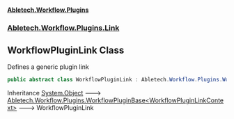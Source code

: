 #### [Abletech.Workflow.Plugins](index.md 'index')
### [Abletech.Workflow.Plugins.Link](Abletech_Workflow_Plugins_Link.md 'Abletech.Workflow.Plugins.Link')
## WorkflowPluginLink Class
Defines a generic plugin link  
```csharp
public abstract class WorkflowPluginLink : Abletech.Workflow.Plugins.WorkflowPluginBase<Abletech.Workflow.Plugins.Link.WorkflowPluginLinkContext>
```

Inheritance [System.Object](https://docs.microsoft.com/en-us/dotnet/api/System.Object 'System.Object') &#129106; [Abletech.Workflow.Plugins.WorkflowPluginBase&lt;](WorkflowPluginBase_TContext_.md 'Abletech.Workflow.Plugins.WorkflowPluginBase&lt;TContext&gt;')[WorkflowPluginLinkContext](WorkflowPluginLinkContext.md 'Abletech.Workflow.Plugins.Link.WorkflowPluginLinkContext')[&gt;](WorkflowPluginBase_TContext_.md 'Abletech.Workflow.Plugins.WorkflowPluginBase&lt;TContext&gt;') &#129106; WorkflowPluginLink  
